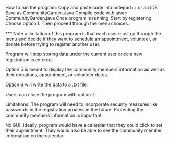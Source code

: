 How to run the program:
Copy and paste code into notepad++  or an IDE. Save as CommunityGarden.Java    Compile code with javac CommunityGarden.java
Once program is running.
Start by registering. Choose option 1.
Then proceed through the menu choices.

*** Note a limitation of this program is that each user must go through the menu and decide if they want to schedule an appointment, volunteer, or donate before trying to register another user. 

Program will stop storing data under the current user once a new registration is entered. 

Option 5 is meant to display the community members information as well as their donations, appointment, or volunteer dates. 

Option 6 will write the data to a .txt file.

Users can close the program with option 7.

Limitations: 
The program will need to incorporate security measures like passwords in the registration process in the future. Protecting the community members information is important. 

No GUI. Ideally, program would have a calendar that they could click to set their appointment. They would also be able to see the community member information on the calendar.
